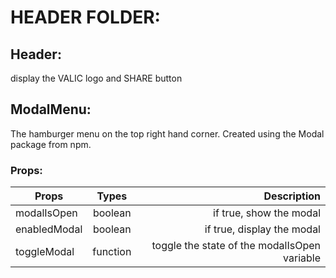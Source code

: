 # HEADER FOLDER:
## Header: 
display the VALIC logo and SHARE button

## ModalMenu: 
The hamburger menu on the top right hand corner. Created using the Modal package from npm.
### Props:
 | Props         | Types         | Description       |
 | ------------- |:-------------:| -----------------:|
 | modalIsOpen     | boolean       | if true, show the modal | 
 | enabledModal    | boolean       | if true, display the modal |
 | toggleModal |  function  | toggle the state of the modalIsOpen variable |
